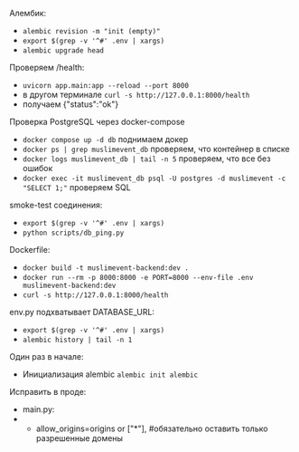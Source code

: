 Алембик:

- `alembic revision -m "init (empty)"`
- `export $(grep -v '^#' .env | xargs)`
- `alembic upgrade head`

Проверяем /health:

- `uvicorn app.main:app --reload --port 8000`
- в другом терминале `curl -s http://127.0.0.1:8000/health`
- получаем {"status":"ok"}

Проверка PostgreSQL через docker-compose

- `docker compose up -d db` поднимаем докер
- `docker ps | grep muslimevent_db` проверяем, что контейнер в списке
- `docker logs muslimevent_db | tail -n 5` проверяем, что все без ошибок
- `docker exec -it muslimevent_db psql -U postgres -d muslimevent -c "SELECT 1;"` проверяем SQL

smoke-test соединения:

- `export $(grep -v '^#' .env | xargs)`
- `python scripts/db_ping.py`

Dockerfile:

- `docker build -t muslimevent-backend:dev . `
- `docker run --rm -p 8000:8000 -e PORT=8000 --env-file .env muslimevent-backend:dev`
- `curl -s http://127.0.0.1:8000/health`

env.py подхватывает DATABASE_URL:

- `export $(grep -v '^#' .env | xargs)`
- `alembic history | tail -n 1`

Один раз в начале:

- Инициализация alembic `alembic init alembic`

Исправить в проде:

- main.py:
- - allow_origins=origins or ["*"], #обязательно оставить только разрешенные домены
